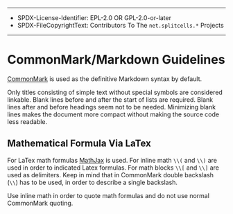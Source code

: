 ----
* SPDX-License-Identifier: EPL-2.0 OR GPL-2.0-or-later
* SPDX-FileCopyrightText: Contributors To The `net.splitcells.*` Projects
----
# CommonMark/Markdown Guidelines
[CommonMark](https://commonmark.org/) is used as the definitive Markdown syntax by default.

Only titles consisting of simple text without special symbols are considered linkable.
Blank lines before and after the start of lists are required.
Blank lines after and before headings seem not to be needed.
Minimizing blank lines makes the document more compact without making the source code less readable.
## Mathematical Formula Via LaTex
For LaTex math formulas [MathJax](https://www.mathjax.org) is used.
For inline math `\\(` and `\\)` are used in order to indicated Latex formulas.
For math blocks `\\[` and `\\]` are used as delimiters.
Keep in mind that in CommonMark double backslash (`\\`) has to be used,
in order to describe a single backslash.

Use inline math in order to quote math formulas and do not use normal
CommonMark quoting.